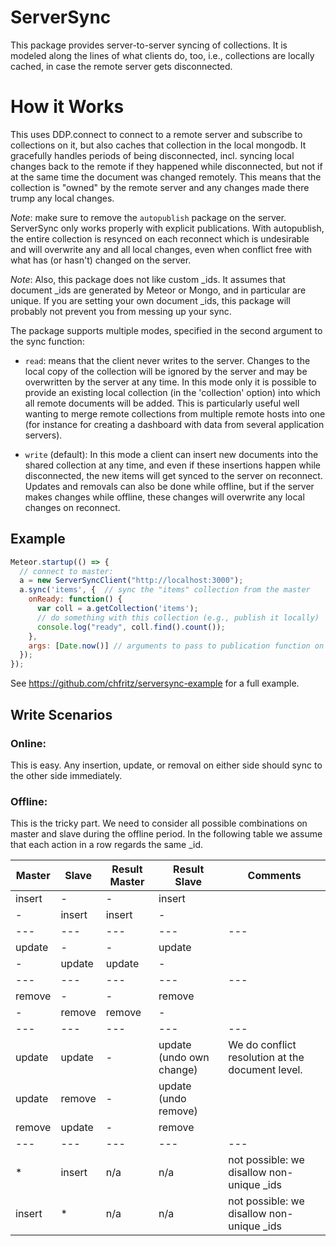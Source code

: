 # ServerSync

This package provides server-to-server syncing of collections. It is
modeled along the lines of what clients do, too, i.e., collections are
locally cached, in case the remote server gets disconnected.

# How it Works

This uses DDP.connect to connect to a remote server and subscribe to
collections on it, but also caches that collection in the local
mongodb. It gracefully handles periods of being disconnected, incl.
syncing local changes back to the remote if they happened while
disconnected, but not if at the same time the document was changed
remotely. This means that the collection is "owned" by the remote
server and any changes made there trump any local changes.

*Note*: make sure to remove the `autopublish` package on the server.
ServerSync only works properly with explicit publications. With
autopublish, the entire collection is resynced on each reconnect which
is undesirable and will overwrite any and all local changes, even when
conflict free with what has (or hasn't) changed on the server.

*Note*: Also, this package does not like custom _ids. It assumes that
 document _ids are generated by Meteor or Mongo, and in particular are
 unique. If you are setting your own document _ids, this package will
 probably not prevent you from messing up your sync.

The package supports multiple modes, specified in the second argument
to the sync function:

- `read`: means that the client never writes to the server. Changes to
  the local copy of the collection will be ignored by the server and
  may be overwritten by the server at any time. In this mode only it
  is possible to provide an existing local collection (in the
  'collection' option) into which all remote documents will be added.
  This is particularly useful well wanting to merge remote collections
  from multiple remote hosts into one (for instance for creating a
  dashboard with data from several application servers).

- `write` (default): In this mode a client can insert new documents
  into the shared collection at any time, and even if these insertions
  happen while disconnected, the new items will get synced to the
  server on reconnect. Updates and removals can also be done while
  offline, but if the server makes changes while offline, these
  changes will overwrite any local changes on reconnect.


## Example

```js
Meteor.startup(() => {
  // connect to master:
  a = new ServerSyncClient("http://localhost:3000");
  a.sync('items', {  // sync the "items" collection from the master
    onReady: function() {
      var coll = a.getCollection('items');
      // do something with this collection (e.g., publish it locally)
      console.log("ready", coll.find().count());
    },
    args: [Date.now()] // arguments to pass to publication function on server
  });
});
```

See https://github.com/chfritz/serversync-example for a full example.

## Write Scenarios

### Online:

This is easy. Any insertion, update, or removal on either side should
sync to the other side immediately.

### Offline:

This is the tricky part. We need to consider all possible combinations
on master and slave during the offline period. In the following table
we assume that each action in a row regards the same _id.


Master | Slave  | Result Master | Result Slave | Comments
---    | ---    | ---           | ---          | --- 
insert | -      | -             | insert       |
-      | insert | insert        | -            |
---    | ---    | ---           | ---          | --- 
update | -      | -             | update       |
-      | update | update        | -            |
---    | ---    | ---           | ---          | --- 
remove | -      | -             | remove       |
-      | remove | remove        | -            |
---    | ---    | ---           | ---          | --- 
update | update | -             | update (undo own change) | We do conflict resolution at the document level.
update | remove | -             | update (undo remove) |
remove | update | -             | remove | 
---    | ---    | ---           | ---          | --- 
*      | insert | n/a           | n/a          | not possible: we disallow non-unique _ids
insert | *      | n/a           | n/a          | not possible: we disallow non-unique _ids
